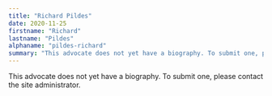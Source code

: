 ```yaml
---
title: "Richard Pildes"
date: 2020-11-25
firstname: "Richard"
lastname: "Pildes"
alphaname: "pildes-richard"
summary: "This advocate does not yet have a biography. To submit one, please contact the site administrator."
---
```

This advocate does not yet have a biography. To submit one, please contact the site administrator.

